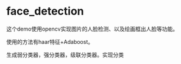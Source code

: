 # face_detection

这个demo使用opencv实现图片的人脸检测、以及绘画框出人脸等功能。

使用的方法有haar特征+Adaboost。

生成弱分类器，强分类器，级联分类器。实现分类
